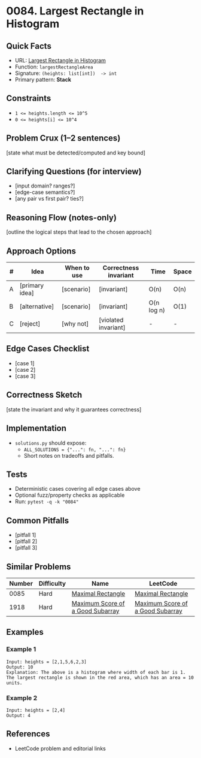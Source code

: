 # 0084. Largest Rectangle in Histogram

## Quick Facts

- URL: [Largest Rectangle in Histogram](https://leetcode.com/problems/largest-rectangle-in-histogram/)
- Function: `largestRectangleArea`
- Signature: `(heights: list[int])  -> int`
- Primary pattern: **Stack**

## Constraints

- `1 <= heights.length <= 10^5`
- `0 <= heights[i] <= 10^4`

## Problem Crux (1–2 sentences)

[state what must be detected/computed and key bound]

## Clarifying Questions (for interview)

- [input domain? ranges?]
- [edge-case semantics?]
- [any pair vs first pair? ties?]

## Reasoning Flow (notes-only)

[outline the logical steps that lead to the chosen approach]

## Approach Options

| # | Idea | When to use | Correctness invariant | Time | Space |
|---|------|-------------|-----------------------|------|-------|
| A | [primary idea] | [scenario] | [invariant] | O(n) | O(n) |
| B | [alternative] | [scenario] | [invariant] | O(n log n) | O(1) |
| C | [reject] | [why not] | [violated invariant] | - | - |

## Edge Cases Checklist

- [case 1]
- [case 2]
- [case 3]

## Correctness Sketch

[state the invariant and why it guarantees correctness]

## Implementation

- `solutions.py` should expose:
  - `ALL_SOLUTIONS = {"...": fn, "...": fn}`
  - Short notes on tradeoffs and pitfalls.

## Tests

- Deterministic cases covering all edge cases above
- Optional fuzz/property checks as applicable
- Run: `pytest -q -k "0084"`

## Common Pitfalls

- [pitfall 1]
- [pitfall 2]
- [pitfall 3]

## Similar Problems

| Number | Difficulty | Name | LeetCode |
|---|---|---|---|
| 0085 | Hard | [Maximal Rectangle](../0085-maximal-rectangle/readme.md) | [Maximal Rectangle](https://leetcode.com/problems/maximal-rectangle/) |
| 1918 | Hard | [Maximum Score of a Good Subarray](../1918-maximum-score-of-a-good-subarray/readme.md) | [Maximum Score of a Good Subarray](https://leetcode.com/problems/maximum-score-of-a-good-subarray/) |

## Examples

### Example 1

```text
Input: heights = [2,1,5,6,2,3]
Output: 10
Explanation: The above is a histogram where width of each bar is 1.
The largest rectangle is shown in the red area, which has an area = 10 units.
```

### Example 2

```text
Input: heights = [2,4]
Output: 4
```

## References

- LeetCode problem and editorial links
